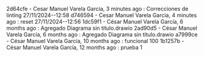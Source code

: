 2d64cfe - Cesar Manuel Varela Garcia, 3 minutes ago : Correcciones de linting 27/11/2024--12:58
d746594 - Cesar Manuel Varela Garcia, 4 minutes ago : reset 27/11/2024--12:56
1dc59f1 - César Manuel Varela García, 6 months ago : Agregado Diagrama sin título.drawio
2ad90d5 - César Manuel Varela García, 6 months ago : Agregado Diagrama sin título.drawio
a7999ce - César Manuel Varela García, 10 months ago : funcional 100
1b1257b - César Manuel Varela García, 12 months ago : prueba 1